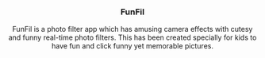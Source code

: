 <h3 align="center">FunFil</h3>

<p align="center">FunFil is a photo filter app which has amusing camera effects with cutesy and funny real-time photo filters. This has been created specially for kids to have fun and click funny yet memorable pictures. </p>



